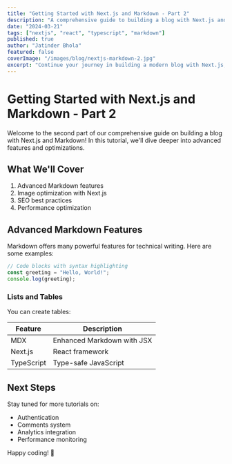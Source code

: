 ```yaml
---
title: "Getting Started with Next.js and Markdown - Part 2"
description: "A comprehensive guide to building a blog with Next.js and Markdown - Part 2"
date: "2024-03-21"
tags: ["nextjs", "react", "typescript", "markdown"]
published: true
author: "Jatinder Bhola"
featured: false
coverImage: "/images/blog/nextjs-markdown-2.jpg"
excerpt: "Continue your journey in building a modern blog with Next.js, React, and Markdown in this second part of our comprehensive guide."
---
```


# Getting Started with Next.js and Markdown - Part 2

Welcome to the second part of our comprehensive guide on building a blog with Next.js and Markdown! In this tutorial, we'll dive deeper into advanced features and optimizations.

## What We'll Cover

1. Advanced Markdown features
2. Image optimization with Next.js
3. SEO best practices
4. Performance optimization

## Advanced Markdown Features

Markdown offers many powerful features for technical writing. Here are some examples:

```typescript
// Code blocks with syntax highlighting
const greeting = "Hello, World!";
console.log(greeting);
```

### Lists and Tables

You can create tables:

| Feature | Description |
|---------|-------------|
| MDX | Enhanced Markdown with JSX |
| Next.js | React framework |
| TypeScript | Type-safe JavaScript |

## Next Steps

Stay tuned for more tutorials on:
- Authentication
- Comments system
- Analytics integration
- Performance monitoring

Happy coding! 🚀 
